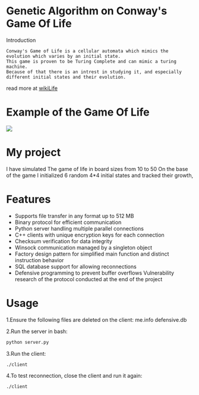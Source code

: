 # Genetic Algorithm on Conway's Game Of Life 
Introduction
```
Conway's Game of Life is a cellular automata which mimics the evolution which varies by an initial state.
This game is proven to be Turing Complete and can mimic a turing machine.
Because of that there is an intrest in studying it, and especially different initial states and their evolution.
```
read more at 
[wikiLife](https://conwaylife.com/wiki/Conway%27s_Game_of_Life)

# Example of the Game Of Life
![](https://github.com/EitanF12/Biology12/blob/main/Gospers_glider_gun.gif)

# My project
I have simulated The game of life in board sizes from 10 to 50
On the base of the game I initialized 6 random 4*4 initial states and tracked their growth,

# Features
* Supports file transfer in any format up to 512 MB
* Binary protocol for efficient communication
* Python server handling multiple parallel connections
* C++ clients with unique encryption keys for each connection
* Checksum verification for data integrity
* Winsock communication managed by a singleton object
* Factory design pattern for simplified main function and distinct instruction behavior
* SQL database support for allowing reconnections
* Defensive programming to prevent buffer overflows
Vulnerability research of the protocol conducted at the end of the project

# Usage

1.Ensure the following files are deleted on the client:
me.info
defensive.db

2.Run the server in bash:
```bash
python server.py
```
3.Run the client:
```bash
./client
```

4.To test reconnection, close the client and run it again:
```
./client
```
